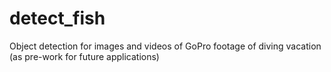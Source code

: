 # detect_fish
Object detection for images and videos of GoPro footage of diving vacation (as pre-work for future applications)
